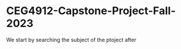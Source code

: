 # CEG4912-Capstone-Project-Fall-2023
We start by searching the subject of the ptoject
after



























